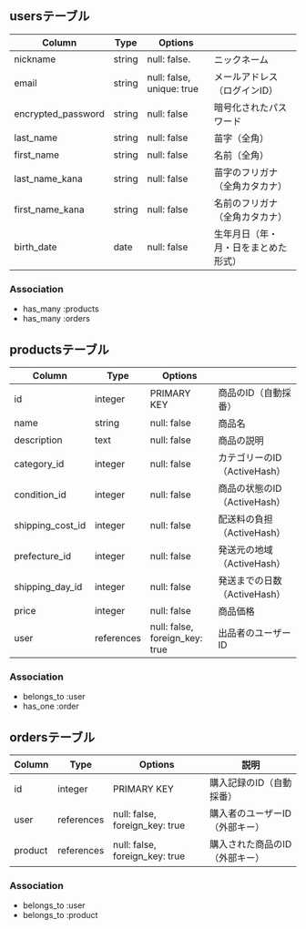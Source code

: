 ## usersテーブル

| Column             | Type   | Options                   |                            |
| ------------------ | ------ | ------------------------- |----------------------------|
| nickname           | string | null: false.              | ニックネーム                 |
| email              | string | null: false, unique: true | メールアドレス（ログインID）    |
| encrypted_password | string | null: false               | 暗号化されたパスワード          |
| last_name          | string | null: false               | 苗字（全角）                  |
| first_name         | string | null: false               | 名前（全角）                  |
| last_name_kana     | string | null: false               | 苗字のフリガナ（全角カタカナ）   |
| first_name_kana    | string | null: false               | 名前のフリガナ（全角カタカナ）   |
| birth_date         | date   | null: false               | 生年月日（年・月・日をまとめた形式）|


### Association
- has_many :products
- has_many :orders




## productsテーブル

| Column            | Type      | Options          |                            |
|-------------------|-----------|------------------|----------------------------|
| id                | integer   | PRIMARY KEY      | 商品のID（自動採番）         |
| name              | string    | null: false      | 商品名                     |
| description       | text      | null: false      | 商品の説明                  |
| category_id       | integer   | null: false      | カテゴリーのID（ActiveHash） |
| condition_id      | integer   | null: false      | 商品の状態のID（ActiveHash） |
| shipping_cost_id  | integer   | null: false      | 配送料の負担（ActiveHash）   |
| prefecture_id     | integer   | null: false      | 発送元の地域（ActiveHash）   |
| shipping_day_id   | integer   | null: false      | 発送までの日数（ActiveHash） |
| price             | integer   | null: false      | 商品価格                    |
| user              | references | null: false, foreign_key: true | 出品者のユーザーID      |

### Association
- belongs_to :user
- has_one :order




## ordersテーブル

| Column     | Type       | Options                         | 説明                                       |
|------------|------------|---------------------------------|--------------------------------------------|
| id         | integer    | PRIMARY KEY                     | 購入記録のID（自動採番）                       |
| user       | references | null: false, foreign_key: true  | 購入者のユーザーID（外部キー）                  |
| product    | references | null: false, foreign_key: true  | 購入された商品のID（外部キー）                  |


### Association
-  belongs_to :user
-  belongs_to :product





